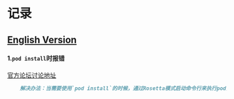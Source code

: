 # 记录
[English Version](https://github.com/jdjingdian/DTK-Usage-Record/blob/master/Record.md)
---
#### 1.`pod install`时报错
[官方论坛讨论地址](https://developer.apple.com/forums/thread/652109)
```markdown
	解决办法：当需要使用`pod install`的时候，通过Rosetta模式启动命令行来执行pod安装（按住 Command + I 键然后点击命令行图标，这样子应该就可以正常运行了）
```

